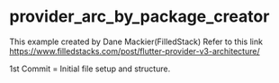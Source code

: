 # provider_arc_by_package_creator

This example created by Dane Mackier(FilledStack)
Refer to this link https://www.filledstacks.com/post/flutter-provider-v3-architecture/

1st Commit = Initial file setup and structure.